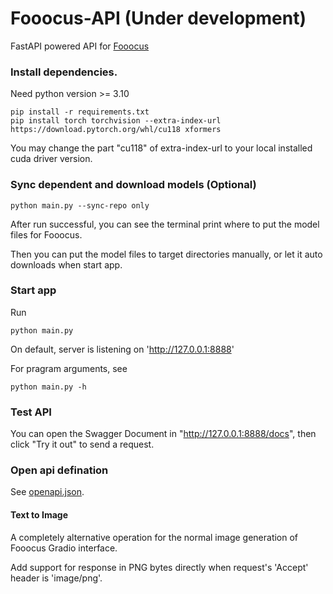# Fooocus-API (Under development)
FastAPI powered API for [Fooocus](https://github.com/lllyasviel/Fooocus)

### Install dependencies.
Need python version >= 3.10
```
pip install -r requirements.txt
pip install torch torchvision --extra-index-url https://download.pytorch.org/whl/cu118 xformers
```
You may change the part "cu118" of extra-index-url to your local installed cuda driver version.

### Sync dependent and download models (Optional)
```
python main.py --sync-repo only
```
After run successful, you can see the terminal print where to put the model files for Fooocus.

Then you can put the model files to target directories manually, or let it auto downloads when start app.

### Start app
Run
```
python main.py
```
On default, server is listening on 'http://127.0.0.1:8888'

For pragram arguments, see
```
python main.py -h
```

### Test API
You can open the Swagger Document in "http://127.0.0.1:8888/docs", then click "Try it out" to send a request.

### Open api defination
See [openapi.json](docs/openapi.json).

#### Text to Image
A completely alternative operation for the normal image generation of Fooocus Gradio interface.

Add support for response in PNG bytes directly when request's 'Accept' header is 'image/png'.